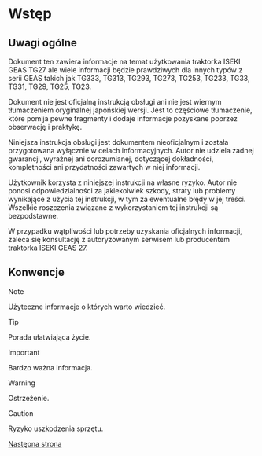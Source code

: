 # Wstęp
## Uwagi ogólne
Dokument ten zawiera informacje na temat użytkowania traktorka ISEKI GEAS TG27 ale wiele informacji będzie prawdziwych dla innych typów z serii GEAS takich jak TG333, TG313, TG293, TG273, TG253, TG233, TG33, TG31, TG29, TG25, TG23.

Dokument nie jest oficjalną instrukcją obsługi ani nie jest wiernym tłumaczeniem oryginalnej japońskiej wersji. Jest to częściowe tłumaczenie, które pomija pewne fragmenty i dodaje informacje pozyskane poprzez obserwację i praktykę.

Niniejsza instrukcja obsługi jest dokumentem nieoficjalnym i została przygotowana wyłącznie w celach informacyjnych. Autor nie udziela żadnej gwarancji, wyraźnej ani dorozumianej, dotyczącej dokładności, kompletności ani przydatności zawartych w niej informacji.

Użytkownik korzysta z niniejszej instrukcji na własne ryzyko. Autor nie ponosi odpowiedzialności za jakiekolwiek szkody, straty lub problemy wynikające z użycia tej instrukcji, w tym za ewentualne błędy w jej treści. Wszelkie roszczenia związane z wykorzystaniem tej instrukcji są bezpodstawne.

W przypadku wątpliwości lub potrzeby uzyskania oficjalnych informacji, zaleca się konsultację z autoryzowanym serwisem lub producentem traktorka ISEKI GEAS 27.

## Konwencje
> [!NOTE]
> Użyteczne informacje o których warto wiedzieć. 

> [!TIP]
> Porada ułatwiająca życie. 

> [!IMPORTANT]
> Bardzo ważna informacja. 

> [!WARNING]
> Ostrzeżenie.

> [!CAUTION]
> Ryzyko uszkodzenia sprzętu.

[Następna strona](./01_dane_techniczne.md)
